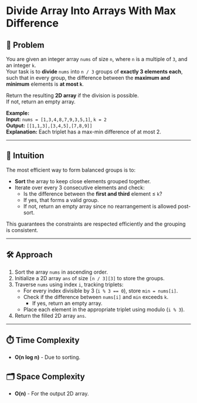 # Divide Array Into Arrays With Max Difference

## 🧩 Problem  
You are given an integer array `nums` of size `n`, where `n` is a multiple of `3`, and an integer `k`.  
Your task is to **divide** `nums` into `n / 3` groups of **exactly 3 elements each**, such that in every group, the difference between the **maximum and minimum** elements is **at most `k`**.

Return the resulting **2D array** if the division is possible.  
If not, return an empty array.

**Example:**  
**Input:** `nums = [1,3,4,8,7,9,3,5,1]`, `k = 2`  
**Output:** `[[1,1,3],[3,4,5],[7,8,9]]`  
**Explanation:** Each triplet has a max-min difference of at most 2.

---

## 🧠 Intuition  
The most efficient way to form balanced groups is to:
- **Sort** the array to keep close elements grouped together.
- Iterate over every 3 consecutive elements and check:
  - Is the difference between the **first and third** element ≤ `k`?
  - If yes, that forms a valid group.
  - If not, return an empty array since no rearrangement is allowed post-sort.

This guarantees the constraints are respected efficiently and the grouping is consistent.

---

## 🛠️ Approach  
1. Sort the array `nums` in ascending order.
2. Initialize a 2D array `ans` of size `[n / 3][3]` to store the groups.
3. Traverse `nums` using index `i`, tracking triplets:
   - For every index divisible by 3 (`i % 3 == 0`), store `min = nums[i]`.
   - Check if the difference between `nums[i]` and `min` exceeds `k`.  
     - If yes, return an empty array.
   - Place each element in the appropriate triplet using modulo (`i % 3`).
4. Return the filled 2D array `ans`.

---

## ⏱️ Time Complexity  
- **O(n log n)** - Due to sorting.

## 🗂️ Space Complexity  
- **O(n)** - For the output 2D array.
